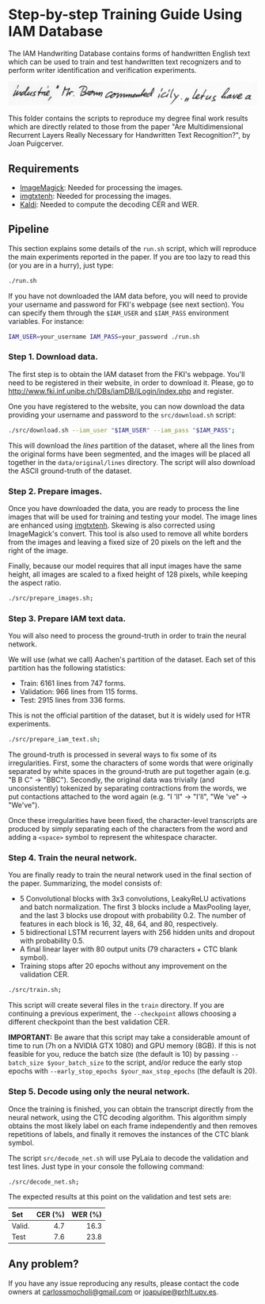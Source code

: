 # Step-by-step Training Guide Using IAM Database

The IAM Handwriting Database contains forms of handwritten English text which
can be used to train and test handwritten text recognizers and to perform
writer identification and verification experiments.

![Example](a01-122-02.jpg)

This folder contains the scripts to reproduce my degree final work results which are directly related to those from the paper
"Are Multidimensional Recurrent Layers Really Necessary for Handwritten Text Recognition?", by Joan Puigcerver.

## Requirements
- [ImageMagick](https://www.imagemagick.org/):
  Needed for processing the images.
- [imgtxtenh](https://github.com/mauvilsa/imgtxtenh):
  Needed for processing the images.
- [Kaldi](https://github.com/kaldi-asr/kaldi):
  Needed to compute the decoding CER and WER.

## Pipeline

This section explains some details of the `run.sh` script, which will reproduce
the main experiments reported in the paper. If you are too lazy to read this
(or you are in a hurry), just type:

```bash
./run.sh
```

If you have not downloaded the IAM data before, you will need to provide your
username and password for FKI's webpage (see next section). You can specify
them through the `$IAM_USER` and `$IAM_PASS` environment variables.
For instance:

```bash
IAM_USER=your_username IAM_PASS=your_password ./run.sh
```

### Step 1. Download data.

The first step is to obtain the IAM dataset from the FKI's webpage. You'll need
to be registered in their website, in order to download it. Please, go to
http://www.fki.inf.unibe.ch/DBs/iamDB/iLogin/index.php and register.

One you have registered to the website, you can now download the data providing
your username and password to the `src/download.sh` script:

```bash
./src/download.sh --iam_user "$IAM_USER" --iam_pass "$IAM_PASS";
```

This will download the _lines_ partition of the dataset, where all the lines
from the original forms have been segmented, and the images will be placed
all together in the `data/original/lines` directory.
The script will also download the ASCII ground-truth of the dataset.

### Step 2. Prepare images.

Once you have downloaded the data, you are ready to process the line images
that will be used for training and testing your model. The image lines are
enhanced using [imgtxtenh](https://github.com/mauvilsa/imgtxtenh).
Skewing is also corrected using ImageMagick's convert. This tool is also used
to remove all white borders from the images and leaving a fixed size of
20 pixels on the left and the right of the image.

Finally, because our model requires that all input images have the same height,
all images are scaled to a fixed height of 128 pixels, while keeping the
aspect ratio.

```bash
./src/prepare_images.sh;
```

### Step 3. Prepare IAM text data.

You will also need to process the ground-truth in order to train the neural
network.

We will use (what we call) Aachen's partition of the dataset. Each set of
this partition has the following statistics:

- Train: 6161 lines from 747 forms.
- Validation: 966 lines from 115 forms.
- Test: 2915 lines from 336 forms.

This is not the official partition of the dataset, but it is widely used
for HTR experiments.

```bash
./src/prepare_iam_text.sh;
```

The ground-truth is processed in several ways to fix some of its
irregularities. First, some the characters of some words that were originally
separated by white spaces in the ground-truth are put together again
(e.g. "B B C" -> "BBC"). Secondly, the original data was trivially
(and unconsistently) tokenized by separating contractions from the words,
we put contactions attached to the word again (e.g. "I 'll" -> "I'll",
"We 've" -> "We've").

Once these irregularities have been fixed, the character-level transcripts
are produced by simply separating each of the characters from the word
and adding a `<space>` symbol to represent the whitespace character.

### Step 4. Train the neural network.

You are finally ready to train the neural network used in the final section
of the paper. Summarizing, the model consists of:

- 5 Convolutional blocks with 3x3 convolutions, LeakyReLU activations
  and batch normalization. The first 3 blocks include a MaxPooling layer,
  and the last 3 blocks use dropout with probability 0.2. The number of
  features in each block is 16, 32, 48, 64, and 80, respectively.
- 5 bidirectional LSTM recurrent layers with 256 hidden units and dropout with
  probability 0.5.
- A final linear layer with 80 output units (79 characters + CTC blank symbol).
- Training stops after 20 epochs without any improvement on the validation
  CER.


```bash
./src/train.sh;
```

This script will create several files in the `train` directory. If you are
continuing a previous experiment, the `--checkpoint` allows choosing a different
checkpoint than the best validation CER.

__IMPORTANT:__ Be aware that this script may take a considerable amount of time
to run (7h on a NVIDIA GTX 1080) and GPU memory (8GB). If this is not
feasible for you, reduce the batch size (the default is 10) by passing
`--batch_size $your_batch_size` to the script, and/or reduce the early stop
epochs with `--early_stop_epochs $your_max_stop_epochs` (the default is 20).

### Step 5. Decode using only the neural network.

Once the training is finished, you can obtain the transcript directly from
the neural network, using the CTC decoding algorithm. This algorithm simply
obtains the most likely label on each frame independently and then removes
repetitions of labels, and finally it removes the instances of the CTC blank
symbol.

The script `src/decode_net.sh` will use PyLaia to decode the validation and
test lines. Just type in your console the following command:

```bash
./src/decode_net.sh;
```

The expected results at this point on the validation and test sets are:

| Set    | CER (%) | WER (%) |
|:------ | -------:| -------:|
| Valid. | 4.7     | 16.3    |
| Test   | 7.6     | 23.8    |

## Any problem?

If you have any issue reproducing any results, please contact the
code owners at carlossmocholi@gmail.com or joapuipe@prhlt.upv.es.
